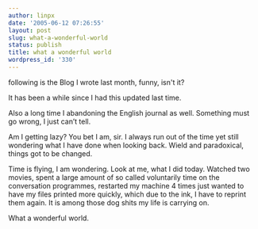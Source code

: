 ```yaml
---
author: linpx
date: '2005-06-12 07:26:55'
layout: post
slug: what-a-wonderful-world
status: publish
title: what a wonderful world
wordpress_id: '330'
---
```


following is the Blog I wrote last month, funny, isn't it?

It has been a while since I had this updated last time.

Also a long time I abandoning the English journal as well. Something must go
wrong, I just can’t tell.

Am I getting lazy? You bet I am, sir. I always run out of the time yet still
wondering what I have done when looking back. Wield and paradoxical, things
got to be changed.

Time is flying, I am wondering. Look at me, what I did today. Watched two
movies, spent a large amount of so called voluntarily time on the conversation
programmes, restarted my machine 4 times just wanted to have my files printed
more quickly, which due to the ink, I have to reprint them again. It is among
those dog shits my life is carrying on.

What a wonderful world.

